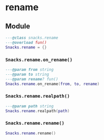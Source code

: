 # rename

<!-- docgen -->

## Module

```lua
---@class snacks.rename
---@overload fun()
Snacks.rename = {}
```

### `Snacks.rename.on_rename()`

```lua
---@param from string
---@param to string
---@param rename? fun()
Snacks.rename.on_rename(from, to, rename)
```

### `Snacks.rename.realpath()`

```lua
---@param path string
Snacks.rename.realpath(path)
```

### `Snacks.rename.rename()`

```lua
Snacks.rename.rename()
```
